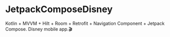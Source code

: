 # JetpackComposeDisney
Kotlin + MVVM +  Hilt + Room + Retrofit + Navigation Component + Jetpack Compose. Disney mobile app.🎬
